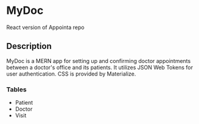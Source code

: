 # MyDoc

React version of Appointa repo

## Description

MyDoc is a MERN app for setting up and confirming doctor appointments between a doctor's office and its patients. It utilizes JSON Web Tokens for user authentication. CSS is provided by Materialize.

### Tables

- Patient
- Doctor
- Visit
